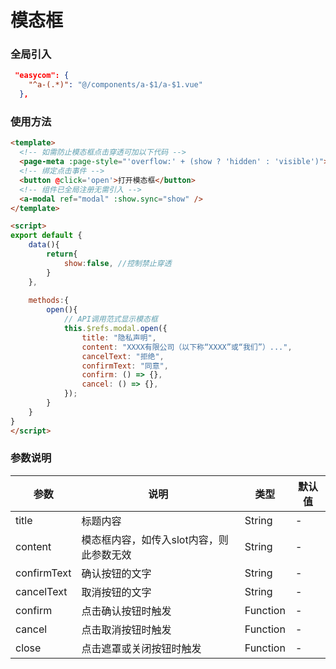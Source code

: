 # 模态框

### 全局引入
```json
 "easycom": {
    "^a-(.*)": "@/components/a-$1/a-$1.vue"
  },
```
### 使用方法
```html
<template>
  <!-- 如需防止模态框点击穿透可加以下代码 -->
  <page-meta :page-style="'overflow:' + (show ? 'hidden' : 'visible')"></page-meta>
  <!-- 绑定点击事件 -->
  <button @click='open'>打开模态框</button>
  <!-- 组件已全局注册无需引入 -->
  <a-modal ref="modal" :show.sync="show" />
</template>

<script>
export default {
    data(){
        return{
            show:false, //控制禁止穿透
        }
    },
    
    methods:{
        open(){
            // API调用范式显示模态框
            this.$refs.modal.open({
                title: "隐私声明",
                content: "XXXX有限公司（以下称“XXXX”或“我们”）...",
                cancelText: "拒绝",
                confirmText: "同意",
                confirm: () => {},
                cancel: () => {},
            });
        }
    }
}
</script>
```
### 参数说明

| 参数        | 说明                                     | 类型     | 默认值 |
| ----------- | ---------------------------------------- | -------- | ------ |
| title       | 标题内容                                 | String   | -      |
| content     | 模态框内容，如传入slot内容，则此参数无效 | String   | -      |
| confirmText | 确认按钮的文字                           | String   | -      |
| cancelText  | 取消按钮的文字                           | String   | -      |
| confirm     | 点击确认按钮时触发                       | Function | -      |
| cancel      | 点击取消按钮时触发                       | Function | -      |
| close       | 点击遮罩或关闭按钮时触发                 | Function | -      |

